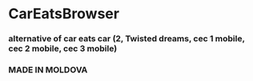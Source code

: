 # CarEatsBrowser
### alternative of car eats car (2, Twisted dreams, cec 1 mobile, cec 2 mobile, cec 3 mobile)
### MADE IN MOLDOVA
